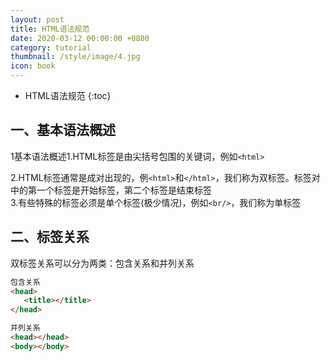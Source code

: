 ```yaml
---
layout: post
title: HTML语法规范
date: 2020-03-12 00:00:00 +0800
category: tutorial
thumbnail: /style/image/4.jpg
icon: book
---
```


* HTML语法规范
{:toc}

## 一、基本语法概述
1基本语法概述1.HTML标签是由尖括号包围的关键词，例如`<html>`  

2.HTML标签通常是成对出现的，例`<html>`和`</html>`，我们称为双标签。标签对中的第一个标签是开始标签，第二个标签是结束标签  
3.有些特殊的标签必须是单个标签(极少情况)，例如`<br/>`，我们称为单标签  

## 二、标签关系
双标签关系可以分为两类：包含关系和并列关系  

```html
包含关系
<head>
   <title></title>
</head>
```
```html
并列关系
<head></head>
<body></body>
```